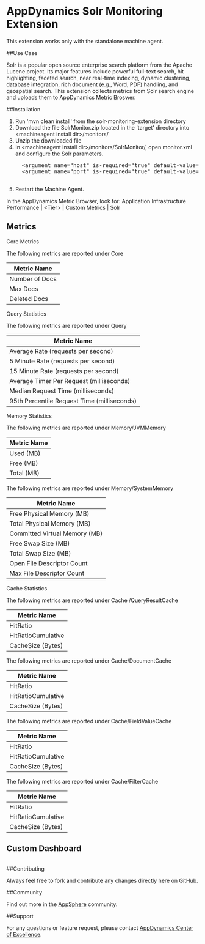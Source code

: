 # AppDynamics Solr Monitoring Extension

This extension works only with the standalone machine agent.

##Use Case

Solr is a popular open source enterprise search platform from the Apache Lucene project.
Its major features include powerful full-text search, hit highlighting, faceted search, near real-time indexing, dynamic clustering, database integration, rich document (e.g., Word, PDF) handling, and geospatial search.
This extension collects metrics from Solr search engine and uploads them to AppDynamics Metric Broswer.

##Installation

1. Run 'mvn clean install' from the solr-monitoring-extension directory
2. Download the file SolrMonitor.zip located in the 'target' directory into \<machineagent install dir\>/monitors/
3. Unzip the downloaded file
4. In \<machineagent install dir\>/monitors/SolrMonitor/, open monitor.xml and configure the Solr parameters.
     <pre>
     &lt;argument name="host" is-required="true" default-value="localhost" /&gt;
     &lt;argument name="port" is-required="true" default-value="8983" /&gt;
     </pre>
5. Restart the Machine Agent.

In the AppDynamics Metric Browser, look for: Application Infrastructure Performance  | \<Tier\> | Custom Metrics | Solr


## Metrics

Core Metrics

The following metrics are reported under Core

| Metric Name 			|
|-------------------------------|
|Number of Docs			|
|Max Docs			|
|Deleted Docs			|


Query Statistics

The following metrics are reported under Query

| Metric Name 			|
|-------------------------------|
|Average Rate (requests per second)		|
|5 Minute Rate (requests per second)		|
|15 Minute Rate (requests per second)		|
|Average Timer Per Request (milliseconds)	|
|Median Request Time (milliseconds)		|
|95th Percentile Request Time (milliseconds)	|

Memory Statistics

The following metrics are reported under Memory/JVMMemory

| Metric Name 			|
|-------------------------------|
|Used (MB)			|
|Free (MB)			|
|Total (MB)			|

The following metrics are reported under Memory/SystemMemory

| Metric Name 			|
|-------------------------------|
|Free Physical Memory (MB)	|
|Total Physical Memory (MB)	|
|Committed Virtual Memory (MB)	|
|Free Swap Size (MB)		|
|Total Swap Size (MB)		|
|Open File Descriptor Count	|
|Max File Descriptor Count	|

Cache Statistics

The following metrics are reported under Cache /QueryResultCache

| Metric Name 			|
|-------------------------------|
|HitRatio			|
|HitRatioCumulative		|
|CacheSize (Bytes)		|

The following metrics are reported under Cache/DocumentCache

| Metric Name 			|
|-------------------------------|
|HitRatio			|
|HitRatioCumulative		| 
|CacheSize (Bytes)		|

The following metrics are reported under Cache/FieldValueCache

| Metric Name 			|
|-------------------------------|
|HitRatio			| 
|HitRatioCumulative		| 
|CacheSize (Bytes)		|

The following metrics are reported under Cache/FilterCache

| Metric Name 			|
|-------------------------------|
|HitRatio			| 
|HitRatioCumulative		| 
|CacheSize (Bytes)		|

## Custom Dashboard
![]()

##Contributing

Always feel free to fork and contribute any changes directly here on GitHub.

##Community

Find out more in the [AppSphere]() community.

##Support

For any questions or feature request, please contact [AppDynamics Center of Excellence](mailto:ace-request@appdynamics.com).


